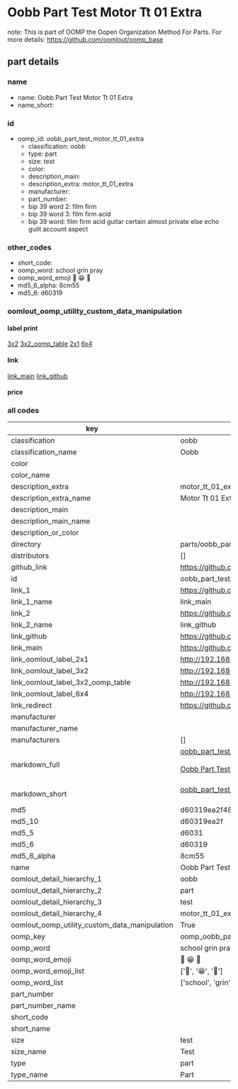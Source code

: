# Oobb Part Test Motor Tt 01 Extra  

note: This is part of OOMP the Oopen Organization Method For Parts. For more details: https://github.com/oomlout/oomp_base

##  part details
  







### name
* name: Oobb Part Test Motor Tt 01 Extra
* name_short: 
### id
* oomp_id: oobb_part_test_motor_tt_01_extra
  * classification: oobb
  * type: part
  * size: test
  * color: 
  * description_main: 
  * description_extra: motor_tt_01_extra
  * manufacturer: 
  * part_number: 
  * bip 39 word 2: film firm
  * bip 39 word 3: film firm acid
  * bip 39 word: film firm acid guitar certain almost private else echo guilt account aspect

### other_codes
* short_code: 
* oomp_word: school grin pray
* oomp_word_emoji :school: :grin: :pray:
* md5_6_alpha: 8cm55
* md5_6: d60319






### oomlout_oomp_utility_custom_data_manipulation
#### label print
[3x2](http://192.168.1.245:1112/?label=oomp%208cm55)
[3x2_oomp_table](http://192.168.1.108:1112/?label=oomp%208cm55)
[2x1](http://192.168.1.242:1112/?label=oomp%208cm55)
[6x4](http://192.168.1.55:1112/?label=oomp%208cm55)    

#### link

[link_main](https://github.com/oomlout/oomlout_oomp_version_1_messy/tree/main/parts/oobb_part_test_motor_tt_01_extra) [link_github](https://github.com/oomlout/oomlout_oomp_version_1_messy/tree/main/parts/oobb_part_test_motor_tt_01_extra)                             

#### price







### all codes 
| key | value |  
| --- | --- |  
| classification | oobb |  
| classification_name | Oobb |  
| color |  |  
| color_name |  |  
| description_extra | motor_tt_01_extra |  
| description_extra_name | Motor Tt 01 Extra |  
| description_main |  |  
| description_main_name |  |  
| description_or_color |   |  
| directory | parts/oobb_part_test_motor_tt_01_extra |  
| distributors | [] |  
| github_link | https://github.com/oomlout/oomlout_oomp_part_src/tree/main/parts/oobb_part_test_motor_tt_01_extra |  
| id | oobb_part_test_motor_tt_01_extra |  
| link_1 | https://github.com/oomlout/oomlout_oomp_version_1_messy/tree/main/parts/oobb_part_test_motor_tt_01_extra |  
| link_1_name | link_main |  
| link_2 | https://github.com/oomlout/oomlout_oomp_version_1_messy/tree/main/parts/oobb_part_test_motor_tt_01_extra |  
| link_2_name | link_github |  
| link_github | https://github.com/oomlout/oomlout_oomp_version_1_messy/tree/main/parts/oobb_part_test_motor_tt_01_extra |  
| link_main | https://github.com/oomlout/oomlout_oomp_version_1_messy/tree/main/parts/oobb_part_test_motor_tt_01_extra |  
| link_oomlout_label_2x1 | http://192.168.1.242:1112/?label=oomp%208cm55 |  
| link_oomlout_label_3x2 | http://192.168.1.245:1112/?label=oomp%208cm55 |  
| link_oomlout_label_3x2_oomp_table | http://192.168.1.108:1112/?label=oomp%208cm55 |  
| link_oomlout_label_6x4 | http://192.168.1.55:1112/?label=oomp%208cm55 |  
| link_redirect | https://github.com/oomlout/oomlout_oomp_version_1_messy/tree/main/parts/oobb_part_test_motor_tt_01_extra |  
| manufacturer |  |  
| manufacturer_name |  |  
| manufacturers | [] |  
| markdown_full | [oobb_part_test_motor_tt_01_extra](none)<br>[](none)<br>[Oobb Part Test Motor Tt 01 Extra](none)<br><br> |  
| markdown_short | [oobb_part_test_motor_tt_01_extra](none)<br><br> |  
| md5 | d60319ea2f4835641b12d67c03d5d2b2 |  
| md5_10 | d60319ea2f |  
| md5_5 | d6031 |  
| md5_6 | d60319 |  
| md5_6_alpha | 8cm55 |  
| name | Oobb Part Test Motor Tt 01 Extra |  
| oomlout_detail_hierarchy_1 | oobb |  
| oomlout_detail_hierarchy_2 | part |  
| oomlout_detail_hierarchy_3 | test |  
| oomlout_detail_hierarchy_4 | motor_tt_01_extra |  
| oomlout_oomp_utility_custom_data_manipulation | True |  
| oomp_key | oomp_oobb_part_test_motor_tt_01_extra |  
| oomp_word | school grin pray |  
| oomp_word_emoji | :school: :grin: :pray: |  
| oomp_word_emoji_list | [':school:', ':grin:', ':pray:'] |  
| oomp_word_list | ['school', 'grin', 'pray'] |  
| part_number |  |  
| part_number_name |  |  
| short_code |  |  
| short_name |  |  
| size | test |  
| size_name | Test |  
| type | part |  
| type_name | Part |  
